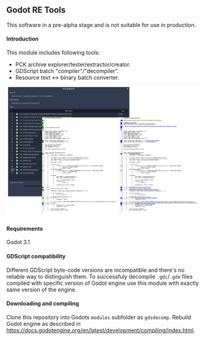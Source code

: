 ## Godot RE Tools

This software in a pre-alpha stage and is not suitable for use in production.

#### Introduction

This module includes following tools:

- PCK archive explorer/tester/extractor/creator.
- GDScript batch "compiler"/"decompiler".
- Resource text <-> binary batch converter.

![Screenshot](screenshot.png)

#### Requirements

Godot 3.1

#### GDScript compatibility

Different GDScript byte-code versions are incompatible and there's no reliable way to distinguish them. To successfuly decompile `.gdc`/`.gde` files compiled with specific version of Godot engine use this module with exactly same version of the engine.

#### Downloading and compiling

Clone this repository into Godots `modules` subfolder as `gdsdecomp`.
Rebuild Godot engine as described in https://docs.godotengine.org/en/latest/development/compiling/index.html.
